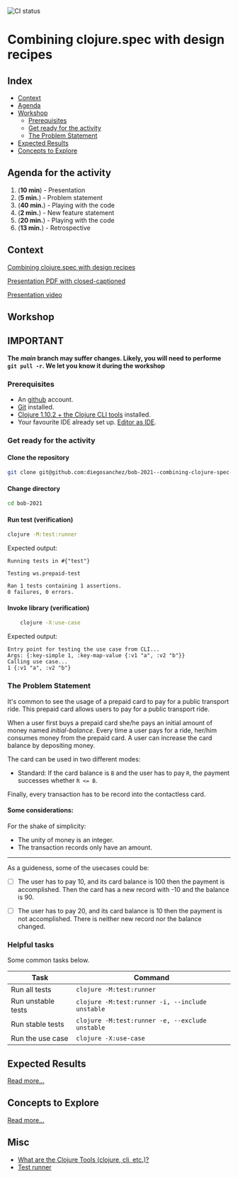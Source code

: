 ![CI status](https://github.com/diegosanchez/bob-combining-clojure-spec-with-design-recipes/workflows/tools.deps-builder/badge.svg)

# Combining clojure.spec with design recipes 

## Index

- [Context](#context)
- [Agenda](#agenda)
- [Workshop](#workshop)
  - [Prerequisites](#prerequisites)
  - [Get ready for the activity](#get-ready-for-the-activity)
  - [The Problem Statement](#the-problem-statement)
- [Expected Results](#expected-results)
- [Concepts to Explore](#concepts-to-explore)

## Agenda for the activity

1. (**10 min**) - Presentation
10. (**5 min.**) - Problem statement
20. (**40 min.**) - Playing with the code
30. (**2 min.**) - New feature statement
40. (**20 min.**) - Playing with the code
50. (**13 min.**) - Retrospective

## Context

[Combining clojure.spec with design recipes][external-bob]

[Presentation PDF with closed-captioned](/doc/bob.2021--combining-clojure.spec-with-design-recipes--closed-captioned.pdf)

[Presentation video](https://youtu.be/qHMXpsVIysQ)

## Workshop

## IMPORTANT

**The _main_ branch may suffer changes. Likely, you will need to performe `git pull -r`. We let you know it during the workshop**

### Prerequisites

- An [github][external-github] account.
- [Git][external-git] installed.
- [Clojure 1.10.2 + the Clojure CLI tools][external-clojure-installation] installed.
- Your favourite IDE already set up. [Editor as IDE][external-clojure-editor-as-ide].

### Get ready for the activity

#### Clone the repository

```bash
git clone git@github.com:diegosanchez/bob-2021--combining-clojure-spec-with-design-recipes.git bob-2021
```

#### Change directory

```bash
cd bob-2021
```
#### Run test (verification)

```bash
clojure -M:test:runner
```

Expected output:

```
Running tests in #{"test"}

Testing ws.prepaid-test

Ran 1 tests containing 1 assertions.
0 failures, 0 errors.
```

#### Invoke library (verification)

```bash
    clojure -X:use-case
```

Expected output:

```
Entry point for testing the use case from CLI...
Args: {:key-simple 1, :key-map-value {:v1 "a", :v2 "b"}}
Calling use case...
1 {:v1 "a", :v2 "b"}
```

### The Problem Statement

It's common to see the usage of a prepaid card to pay for a public transport ride. This prepaid card allows users to pay for a public transport ride. 

When a user first buys a prepaid card she/he pays an initial amount of money named _initial-balance_. Every time a user pays for a ride, her/him consumes money from the prepaid card. A user can increase the card balance by depositing money.

The card can be used in two different modes:

- Standard: If the card balance is `B` and the user has to pay `R`, the payment successes whether `R <= B`.

<!--- The new requirement it's hidden on purpose 

- Overdraft: If the card balance is `B` and the user has to pay `R` the payment successes whether `R <= B + D`, being `D` the overdraft amount.

-->

Finally, every transaction has to be record into the contactless card.

#### Some considerations:

For the shake of simplicity:
- The unity of money is an integer.
- The transaction records only have an amount.


---

As a guideness, some of the usecases could be:

- [ ] The user has to pay 10, and its card balance is 100 then the payment is accomplished. Then the card has a new record with -10 and the balance is 90.

- [ ] The user has to pay 20, and its card balance is 10 then the payment is not accomplished. There is neither new record nor the balance changed. 

<!--- The new requirement it's hidden on purpose 

- [ ] The user has to pay 27, and its card balance is 20 with and overdraft amount of 10 then the payment is accomplished. Then the card has a new record with -27 and the balance is -7.

-->

### Helpful tasks

Some common tasks below.

| Task               | Command                                         |
|--------------------|-------------------------------------------------|
| Run all tests      | `clojure -M:test:runner`                        |
| Run unstable tests | `clojure -M:test:runner -i, --include unstable` |
| Run stable tests   | `clojure -M:test:runner -e, --exclude unstable` |
| Run the use case   | `clojure -X:use-case`                           |

## Expected Results

[Read more...](EXPECTED_RESULTS.md)

## Concepts to Explore

[Read more...](CONCEPTS_TO_EXPLORE.md)

## Misc

- [What are the Clojure Tools (clojure, clj, etc.)?][external-clojure-toolbox]
- [Test runner][external-test-runner]

[external-clojure-installation]: https://clojure.org/guides/getting_started
[external-clojure-editor-as-ide]: https://clojure.org/community/tools
[external-clojure-toolbox]: https://betweentwoparens.com/what-are-the-clojure-tools
[external-git]: https://git-scm.com/doc
[external-github]: https://github.com/
[external-github-fork]: https://guides.github.com/activities/forking/
[external-bob]: https://bobkonf.de/2021/sanchez-doctors.html
[external-test-runner]: https://github.com/cognitect-labs/test-runner
